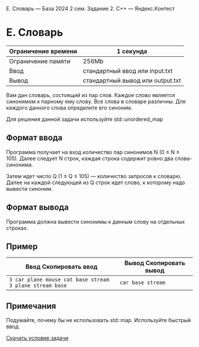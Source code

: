  E. Словарь — База 2024 2 сем. Задание 2\. C\+\+ — Яндекс.Контест



E. Словарь
==========




| Ограничение времени | 1 секунда |
| --- | --- |
| Ограничение памяти | 256Mb |
| Ввод | стандартный ввод или input.txt |
| Вывод | стандартный вывод или output.txt |





Вам дан словарь, состоящий из пар слов. Каждое слово является синонимом к парному ему слову. Все слова в словаре различны.
 Для каждого данного слова определите его синоним.
 

Для решения данной задачи используйте std::unordered\_map



Формат ввода
------------



Программа получает на вход количество пар синонимов N (0 ≤ N ≤ 105). Далее следует N строк, каждая строка содержит ровно два слова\-синонима. 
 

Затем идет число Q (1 ≤ Q ≤ 105) — количество запросов к словарю. Далее на каждой следующей из Q строк идет слово, к которому надо вывести синоним.
 



Формат вывода
-------------



Программа должна вывести синонимы к данным слову на отдельных строках.


Пример
------




| Ввод Скопировать ввод | Вывод Скопировать вывод |
| --- | --- |
| ``` 3 car plane mouse cat base stream 3 plane stream base  ``` | ``` car base stream  ``` |


Примечания
----------



Подумайте, почему бы не использовать std::map. Используйте быстрый ввод.
 


[Скачать условие задачи](https://contest.yandex.ru/contest/61173/download/E/)